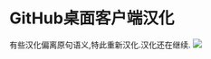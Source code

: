 # GitHub桌面客户端汉化
有些汉化偏离原句语义,特此重新汉化.汉化还在继续.
![](https://github.com/wroldLove/GitHubDesktop-zh/blob/main/Preview.png)
